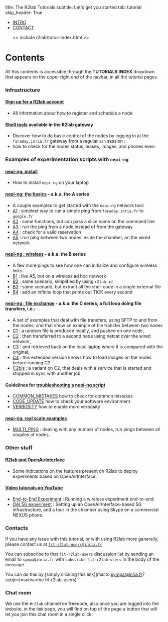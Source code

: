 title: The R2lab Tutorials
subtitle: Let's get you started
tab: tutorial
skip_header: True

<script src="/assets/r2lab/open-tab.js"></script>
<script src="/assets/js/diff.js"></script>
<script src="/assets/r2lab/r2lab-diff.js"></script>
<style>@import url("/assets/r2lab/r2lab-diff.css")</style>


<ul class="nav nav-tabs">
  <li class="active"> <a href="#INTRO">INTRO</a> </li>
  <li> <a href="#CONTACT">CONTACT</a> </li>

  << include r2lab/tutos-index.html >>
</ul>

<div id="contents" class="tab-content" markdown="1">

<!------------ INTRO ------------>
<div id="INTRO" class="tab-pane fade in active" markdown="1">

# Contents

All this contents is accessible through the **TUTORIALS INDEX**
dropdown that appears on the upper right end of the navbar, in all the
tutorial pages.

### Infrastructure

#### [Sign up for a R2lab account](tuto-100-registration.md)

*  All information about how to register and schedule a node

#### [Shell tools](tuto-200-shell-tools.md) available in the R2lab gateway

*  Discover how to do basic control of the nodes by logging in at the
  `faraday.inria.fr` gateway from a regular `ssh` session :
* how to check for the nodes status, leases, images, and phones even.

### Examples of experimentation scripts with `nepi-ng`

#### [nepi-ng: install](tuto-300-nepi-ng-install.md)

* How to install `nepi-ng` on your laptop

#### [nepi-ng: the basics](tuto-400-ping.md) - a.k.a. the **A** series

* A couple examples to get started with the `nepi-ng` network tool:
* [A1](tuto-400-ping.md#A1) : simplest way to run a simple ping from `faraday.inria.fr` to `google.fr`
* [A2](tuto-400-ping.md#A2) : same functions, but can pass a slice name on the command line
* [A3](tuto-400-ping.md#A3) : run the ping from a node instead of from the gateway
* [A4](tuto-400-ping.md#A4) : check for a valid reservation
* [A5](tuto-400-ping.md#A5) : run ping between two nodes inside the chamber, on the wired network

#### [nepi-ng : wireless](tuto-500-wireless.md) - a.k.a. the **B** series

*  A few more pings to see how one can initialize and configure wireless links
* [B1](tuto-500-wireless.md#B1) : like A5, but on a wireless ad hoc network
* [B2](tuto-500-wireless.md#B2) : same scenario, simplified by using `r2lab-id`
* [B3](tuto-500-wireless.md#B3) : same scenario, but extract all the shell code in a single external file
* [B4](tuto-500-wireless.md#B4) : add an infinite loop that prints out TICK every second

#### [nepi-ng : file exchange](tuto-600-files.md) - a.k.a. the **C** series; a full loop doing file transfers, i.e.:

* A set of examples that deal with file transfers, using SFTP to and from the nodes; and that show an example of file transfer between two nodes
* [C1](tuto-600-files.md#C1) : a random file is produced locally, and pushed on one node,
* [C2](tuto-600-files.md#C2) : then transferred to a second node using netcat over the wired network,
* [C3](tuto-600-files.md#C3) : and retrieved back on the local laptop where it is compared with the original;
* [C4](tuto-600-files.md#C4) : this extended version knows how to load images on the nodes before running C3.
* [C2bis](tuto-600-files.md#C2bis) : a variant on C2, that deals with a service that is started and stopped in sync with another job

#### Guidelines for [troubleshooting a nepi-ng script](tuto-700-troubleshooting.md)

* [COMMON_MISTAKES](tuto-700-troubleshooting.md#COMMON_MISTAKES) how to check for common mistakes
* [CODE_UPDATE](tuto-700-troubleshooting.md#CODE_UPDATE) how to check your software environment
* [VERBOSITY](tuto-700-troubleshooting.md#VERBOSITY) how to enable more verbosity

#### [nepi-ng: real scale examples](tuto-750-real-scale.md)

* [MULTI_PING](tuto-750-real-scale.md#MULTI_PING) : dealing with any
  number of nodes, run pings between all couples of nodes.

### Other stuff

#### [R2lab and OpenAirInterface](tuto-800-oai.md)

* Some indications on the features present on R2lab to deploy experiments based on OpenAirInterface.

#### [Video tutorials on YouTube](tuto-900-youtube.md)

  * [End-to-End Experiment](tuto-900-youtube.md#AOA) : Running a wireless
    experiment end-to-end.
  * [OAI 5G experiment](tuto-900-youtube.md#OAI) : Setting up an
    OpenAirInterface-based 5G infrastructure, and a tour in the
    chamber using Skype on a commercial NEXUS phone.

</div>

<!------------ CONTACT ------------>
<div id="CONTACT" class="tab-pane fade" markdown="1">

### Contacts

If you have any issue with this tutorial, or with using R2lab more
generally, please contact us at
[`fit-r2lab-users@inria.fr`](mailto:fit-r2lab-users@inria.fr)

You can subscribe to that `fit-r2lab-users` discussion list by sending
an email to `sympa@inria.fr` with `subscribe fit-r2lab-users` in the
body of the message.

You can do this by
[simply clicking this link](mailto:sympa@inria.fr?subject=subscribe fit-r2lab-users)


### Chat room

We use the `#r2lab` channel on freenode; also once you are logged into
the website, in the `RUN` page, you will find on top of the page a
button that will let you join this chat room in a single click.

</div>

</div> <!-- end div contents -->
